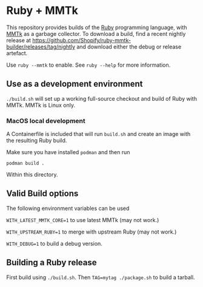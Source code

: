 # Ruby + MMTk

This repository provides builds of the [Ruby](https://www.ruby-lang.org/)
programming language, with [MMTk](https://www.mmtk.io/) as a garbage collector.
To download a build, find a recent nightly release at
https://github.com/Shopify/ruby-mmtk-builder/releases/tag/nightly
and download either the debug or release artefact.

Use `ruby --mmtk` to enable. See `ruby --help` for more information.

## Use as a development environment

`./build.sh` will set up a working full-source checkout and build of Ruby with
MMTk. MMTk is Linux only.

### MacOS local development

A Containerfile is included that will run `build.sh` and create an
image with the resulting Ruby build.

Make sure you have installed `podman` and then run

```
podman build .
```

Within this directory.

## Valid Build options

The following environment variables can be used

`WITH_LATEST_MMTK_CORE=1` to use latest MMTk (may not work.)

`WITH_UPSTREAM_RUBY=1` to merge with upstream Ruby (may not work.)

`WITH_DEBUG=1` to build a debug version.

## Building a Ruby release

First build using `./build.sh`. Then `TAG=mytag ./package.sh` to build a tarball.
